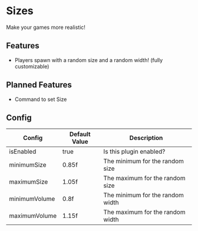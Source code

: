 # Sizes
 Make your games more realistic!


## Features 
* Players spawn with a random size and a random width! (fully customizable)


## Planned Features
* Command to set Size

## Config
Config  | Default Value | Description
------------ | ------------- | ------------ 
isEnabled | true | Is this plugin enabled?
minimumSize | 0.85f | The minimum for the random size
maximumSize | 1.05f | The maximum for the random size
minimumVolume | 0.8f | The minimum for the random width
maximumVolume | 1.15f | The maximum for the random width
